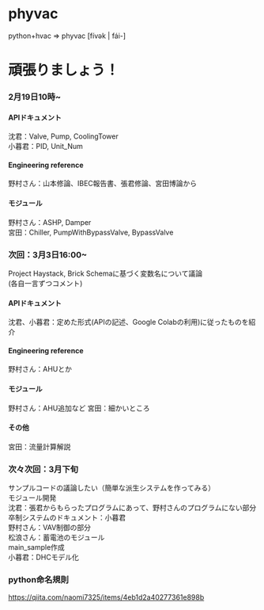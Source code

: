 # phyvac

python+hvac => phyvac [fívək | fái-]


頑張りましょう！
=======

### 2月19日10時~  
#### APIドキュメント  
沈君：Valve, Pump, CoolingTower  
小暮君：PID, Unit_Num  
#### Engineering reference  
野村さん：山本修論、IBEC報告書、張君修論、宮田博論から  
#### モジュール  
野村さん：ASHP, Damper  
宮田：Chiller, PumpWithBypassValve, BypassValve  

### 次回：3月3日16:00~  
Project Haystack, Brick Schemaに基づく変数名について議論  
(各自一言ずつコメント)  
#### APIドキュメント  
沈君、小暮君：定めた形式(APIの記述、Google Colabの利用)に従ったものを紹介
#### Engineering reference  
野村さん：AHUとか    
#### モジュール  
野村さん：AHU追加など
宮田：細かいところ
#### その他  
宮田：流量計算解説  
### 次々次回：3月下旬  
サンプルコードの議論したい（簡単な派生システムを作ってみる）  
モジュール開発  
沈君：張君からもらったプログラムにあって、野村さんのプログラムにない部分  
卒制システムのドキュメント：小暮君  
野村さん：VAV制御の部分  
松浪さん：蓄電池のモジュール  
main_sample作成  
小暮君：DHCモデル化  
### python命名規則
https://qiita.com/naomi7325/items/4eb1d2a40277361e898b
